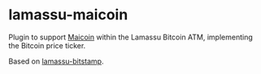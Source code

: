 lamassu-maicoin
===============

Plugin to support [Maicoin][maicoin] within the Lamassu Bitcoin ATM,
implementing the Bitcoin price ticker.

Based on [lamassu-bitstamp][lb].

[maicoin]: http://maicoin.com/ "Maicoin Bitcoin Exchange homepage"
[lb]: https://github.com/lamassu/lamassu-bitstamp "Lamassu Bitstamp repository"
